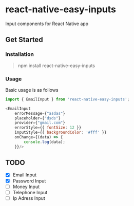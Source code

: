 # react-native-easy-inputs
Input components for React Native app

## Get Started

### Installation

> npm install react-native-easy-inputs

### Usage

Basic usage is as follows

```js
import { EmailInput } from 'react-native-easy-inputs';

<EmailInput
    errorMessage={"asdas"}
    placeholder={"dsds"}
    provider={"gmail.com"}
    errorStyle={{ fontSize: 12 }}
    inputStyle={{ backgroundColor: '#fff' }}
    onChange={(data) => {
        console.log(data);
    }}/>
```

## TODO
* [x] Email Input
* [x] Password Input
* [ ] Money Input 
* [ ] Telephone Input
* [ ] Ip Adress Input
